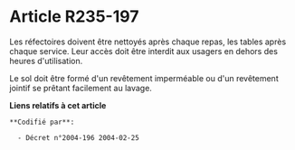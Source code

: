 # Article R235-197

Les réfectoires doivent être nettoyés après chaque repas, les tables après chaque service. Leur accès doit être interdit aux
usagers en dehors des heures d'utilisation.

Le sol doit être formé d'un revêtement imperméable ou d'un revêtement jointif se prêtant facilement au lavage.

**Liens relatifs à cet article**

	**Codifié par**:

	  - Décret n°2004-196 2004-02-25
